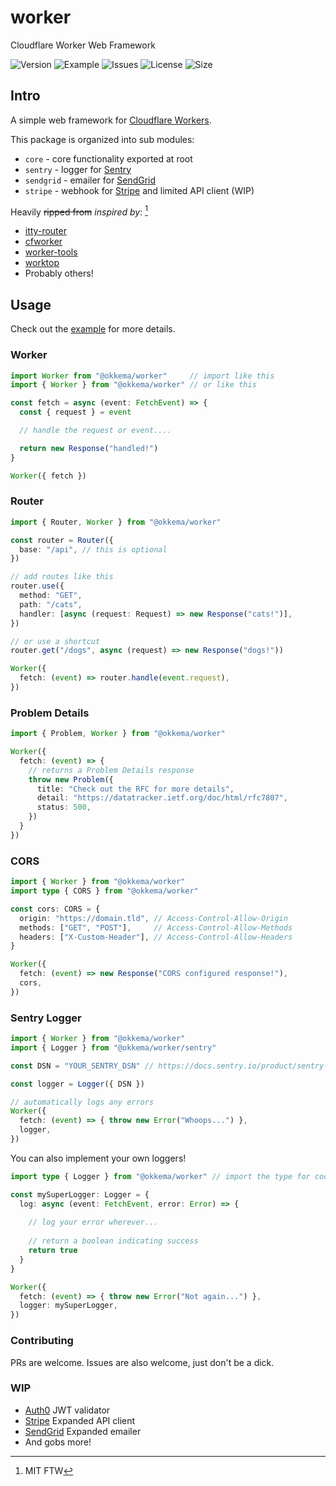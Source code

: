 # worker

Cloudflare Worker Web Framework

![Version](https://img.shields.io/npm/v/@okkema/worker)
![Example](https://img.shields.io/github/workflow/status/okkema/worker/push-example.yaml?branch=main)
![Issues](https://img.shields.io/github/issues/okkema/worker)
![License](https://img.shields.io/github/license/okkema/worker)
![Size](https://img.shields.io/bundlephobia/min/@okkema/worker)

## Intro

A simple web framework for [Cloudflare Workers](https://workers.cloudflare.com/). 

This package is organized into sub modules:
- `core` - core functionality exported at root
- `sentry` - logger for [Sentry](https://sentry.io)
- `sendgrid` - emailer for [SendGrid](https://sendgrid.com)
- `stripe` - webhook for [Stripe](https://stripe.com) and limited API client (WIP)

Heavily ~~ripped from~~ *inspired by*: [^1]
- [itty-router](https://github.com/kwhitley/itty-router)
- [cfworker](https://github.com/cfworker/cfworker)
- [worker-tools](https://github.com/worker-tools)
- [worktop](https://github.com/lukeed/worktop)
- Probably others!

[^1]: MIT FTW
## Usage

Check out the [example](/example) for more details.

### Worker

```ts
import Worker from "@okkema/worker"     // import like this
import { Worker } from "@okkema/worker" // or like this

const fetch = async (event: FetchEvent) => {
  const { request } = event

  // handle the request or event....

  return new Response("handled!")
}

Worker({ fetch })
```

### Router

```ts
import { Router, Worker } from "@okkema/worker"

const router = Router({
  base: "/api", // this is optional
})

// add routes like this
router.use({
  method: "GET",
  path: "/cats",
  handler: [async (request: Request) => new Response("cats!")],
})

// or use a shortcut
router.get("/dogs", async (request) => new Response("dogs!"))

Worker({
  fetch: (event) => router.handle(event.request),
})
```

### Problem Details
```ts
import { Problem, Worker } from "@okkema/worker"

Worker({
  fetch: (event) => {
    // returns a Problem Details response
    throw new Problem({
      title: "Check out the RFC for more details",
      detail: "https://datatracker.ietf.org/doc/html/rfc7807",
      status: 500,
    })
  }
})
```

### CORS
```ts
import { Worker } from "@okkema/worker"
import type { CORS } from "@okkema/worker"

const cors: CORS = {
  origin: "https://domain.tld", // Access-Control-Allow-Origin
  methods: ["GET", "POST"],     // Access-Control-Allow-Methods
  headers: ["X-Custom-Header"], // Access-Control-Allow-Headers
}

Worker({
  fetch: (event) => new Response("CORS configured response!"),
  cors,
})
```

### Sentry Logger
```ts
import { Worker } from "@okkema/worker"
import { Logger } from "@okkema/worker/sentry"

const DSN = "YOUR_SENTRY_DSN" // https://docs.sentry.io/product/sentry-basics/dsn-explainer/

const logger = Logger({ DSN })

// automatically logs any errors
Worker({
  fetch: (event) => { throw new Error("Whoops...") },
  logger,
})
```

You can also implement your own loggers!

```ts
import type { Logger } from "@okkema/worker" // import the type for code completion

const mySuperLogger: Logger = {
  log: async (event: FetchEvent, error: Error) => {
    
    // log your error wherever...
    
    // return a boolean indicating success
    return true
  }
}

Worker({
  fetch: (event) => { throw new Error("Not again...") },
  logger: mySuperLogger,
})
```

### Contributing

PRs are welcome. Issues are also welcome, just don't be a dick.

### WIP

- [Auth0](https://auth0.com/) JWT validator
- [Stripe](https://stripe.com/) Expanded API client
- [SendGrid](https://sendgrid.com/) Expanded emailer
- And gobs more!